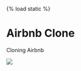 {% load static %}
# Airbnb Clone

Cloning Airbnb

<img src="{% static 'https://www.airbnb.co.kr/' %}"/>
